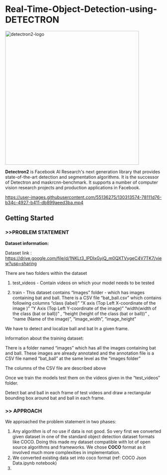 # Real-Time-Object-Detection-using-DETECTRON
<img width="430" alt="detectron2-logo" src="https://user-images.githubusercontent.com/55136275/130313033-064eb833-151a-46a8-af7b-c229040355b5.png">


**Detectron2** is Facebook AI Research's next generation library that provides state-of-the-art detection and segmentation algorithms. It is the successor of Detectron and maskrcnn-benchmark. It supports a number of computer vision research projects and production applications in Facebook.

https://user-images.githubusercontent.com/55136275/130313574-78111d76-b34c-4927-b411-db899aeed3ba.mp4

## Getting Started

### >>PROBLEM STATEMENT

**Dataset information:** 

Dataset link : https://drive.google.com/file/d/1NKLt3_lPDIxGyiQ_m0QXTVygeC4V7TK7/view?usp=sharing

There are two folders within the dataset

1. test_videos - Contain videos on which your model needs to be tested

2. train - This dataset contains “Images” folder - which has images containing bat and ball. There is a CSV file “bat_ball.csv” which contains following columns “class (label)” “X axis (Top Left X-coordinate of the image )” “Y Axis (Top Left Y-coordinate of the image)” “width(width of the class (bat or ball))” , “height (height of the class (bat or ball))” , “name (Name of the image)”, “image_width”, “image_height”

 We have to detect and localize ball and bat In a given frame. 

Information about the training dataset:

There is a folder named “images” which has all the images containing bat and ball. These images are already annotated and the annotation file is a CSV file named “bat_ball” at the same level as the “images folder”

The columns of the CSV file are described above

Once we train the models test them on the videos given in the “test_videos” folder.

Detect bat and ball in each frame of test videos and draw a rectangular bounding box around bat and ball in each frame.


### >> APPROACH

We approached the problem statement  in two phases:
1) Any algorithm is of no use if data is not good. So very first we converted given dataset in one of the standard object detection dataset formats like COCO. Doing this made my dataset compatible with lot of open source algorithms and frameworks. We chose **COCO** format as it involved much more complexities in implementation.
2) We converted existing data set into coco format (ref: COCO Json Data.ipynb notebook)
3) 
